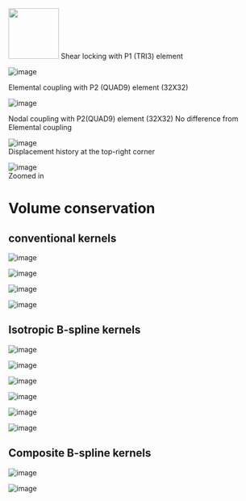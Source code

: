 <img src="https://github.com/user-attachments/assets/7efd39c5-7ef5-45e0-ac33-8fdcdfc581ef" width="100" height="100">  
Shear locking with P1 (TRI3) element

![image](https://github.com/user-attachments/assets/08558a92-38d2-4fe3-9d72-c86fbb17b849)

Elemental coupling with P2 (QUAD9) element (32X32)  

![image](https://github.com/user-attachments/assets/dadb503f-1e0c-4760-a4f2-88c8bb99644d)

Nodal coupling with P2(QUAD9) element (32X32)  No difference from Elemental coupling


![image](https://github.com/user-attachments/assets/cae4dec9-6173-4dc3-8abc-e5f30122dde2)  
Displacement history at the top-right corner  

![image](https://github.com/user-attachments/assets/a67bcb35-ea4d-4242-9ed0-16d59326a2b8)  
Zoomed in

# Volume conservation  
## conventional kernels  
![image](https://github.com/user-attachments/assets/8f3a3590-00b3-4bfb-90b0-f2e020887d23)

![image](https://github.com/user-attachments/assets/22a70a4b-02eb-4d26-84b1-0452f12f290f)

![image](https://github.com/user-attachments/assets/699c2fe6-6e3a-4deb-9679-d2593a077b71)

![image](https://github.com/user-attachments/assets/05d71a8b-eb43-4b8d-aaca-7223ebde3ef8)

## Isotropic B-spline kernels  
![image](https://github.com/user-attachments/assets/b78dbde7-ce3a-498c-b0d6-3df8a73dcb15)

![image](https://github.com/user-attachments/assets/cbcfb184-5627-43e0-9db8-ca3be161a826)

![image](https://github.com/user-attachments/assets/0d9b3cd3-2c36-44b0-9d02-923caa02b9f4)

![image](https://github.com/user-attachments/assets/7e6a91bb-a5da-46ed-91d4-bca18b8058c3)

![image](https://github.com/user-attachments/assets/07c7ada2-177f-4a99-a73b-0f597d9eeb48)

![image](https://github.com/user-attachments/assets/9d567480-e4da-4861-bbdf-5dba96b87807)

## Composite B-spline kernels

![image](https://github.com/user-attachments/assets/51145681-a165-4a3e-983d-6bdf33549a47)

![image](https://github.com/user-attachments/assets/2f6db1b0-0689-4b4a-842c-4d6c8067e7e0)




